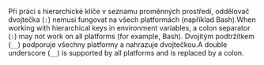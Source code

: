 <span data-ttu-id="bf8e7-101">Při práci s hierarchické klíče v seznamu proměnných prostředí, oddělovač dvojtečka (`:`) nemusí fungovat na všech platformách (například Bash).</span><span class="sxs-lookup"><span data-stu-id="bf8e7-101">When working with hierarchical keys in environment variables, a colon separator (`:`) may not work on all platforms (for example, Bash).</span></span> <span data-ttu-id="bf8e7-102">Dvojitým podtržítkem (`__`) podporuje všechny platformy a nahrazuje dvojtečkou.</span><span class="sxs-lookup"><span data-stu-id="bf8e7-102">A double underscore (`__`) is supported by all platforms and is replaced by a colon.</span></span>